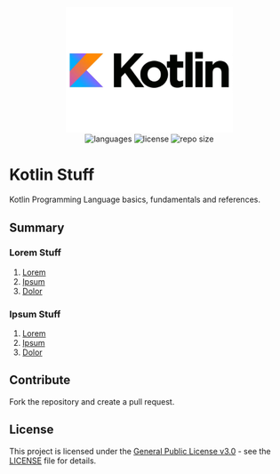 <div align="center">
  <img src="kotlin.jpg" width="300px" />
</div>

<div align="center">
  <img src="https://img.shields.io/github/languages/count/leandro-santi/kotlin-stuff?color=%234169E1&style=flat-square" alt="languages" />
  <img src="https://img.shields.io/github/license/leandro-santi/kotlin-stuff?color=%234169E1&style=flat-square" alt="license" />
  <img src="https://img.shields.io/github/repo-size/leandro-santi/kotlin-stuff?color=%234169E1&style=flat-square" alt="repo size" />
</div>

# Kotlin Stuff

Kotlin Programming Language basics, fundamentals and references.

## Summary

### Lorem Stuff

1. [Lorem](/languages.md)
2. [Ipsum](/languages.md)
3. [Dolor](/languages.md)

### Ipsum Stuff

1. [Lorem](/languages.md)
2. [Ipsum](/languages.md)
3. [Dolor](/languages.md)

## Contribute

Fork the repository and create a pull request.

## License

This project is licensed under the [General Public License v3.0](https://www.gnu.org/licenses/gpl-3.0.pt-br.html) - see the [LICENSE](LICENSE) file for details.